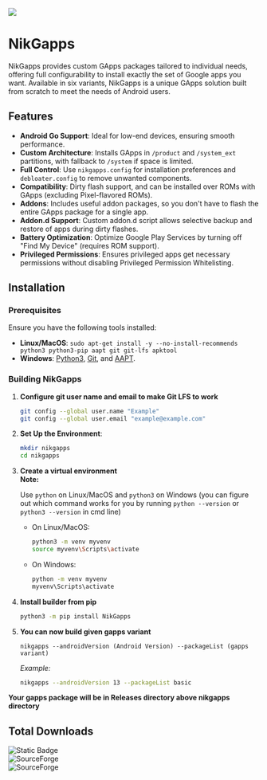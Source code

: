 ![](https://raw.githubusercontent.com/nikgapps/nikgapps.github.io/master/images/nikgapps-logo.webp)

# NikGapps

NikGapps provides custom GApps packages tailored to individual needs, offering full configurability to install exactly the set of Google apps you want. Available in six variants, NikGapps is a unique GApps solution built from scratch to meet the needs of Android users.

## Features

- **Android Go Support**: Ideal for low-end devices, ensuring smooth performance.
- **Custom Architecture**: Installs GApps in `/product` and `/system_ext` partitions, with fallback to `/system` if space is limited.
- **Full Control**: Use `nikgapps.config` for installation preferences and `debloater.config` to remove unwanted components.
- **Compatibility**: Dirty flash support, and can be installed over ROMs with GApps (excluding Pixel-flavored ROMs).
- **Addons**: Includes useful addon packages, so you don't have to flash the entire GApps package for a single app.
- **Addon.d Support**: Custom addon.d script allows selective backup and restore of apps during dirty flashes.
- **Battery Optimization**: Optimize Google Play Services by turning off "Find My Device" (requires ROM support).
- **Privileged Permissions**: Ensures privileged apps get necessary permissions without disabling Privileged Permission Whitelisting.

## Installation

### Prerequisites

Ensure you have the following tools installed:

- **Linux/MacOS**: `sudo apt-get install -y --no-install-recommends python3 python3-pip aapt git git-lfs apktool`
- **Windows**: [Python3](https://www.python.org/), [Git](https://git-scm.com/), and [AAPT](https://packages.debian.org/buster/aapt).

### Building NikGapps

1. **Configure git user name and email to make Git LFS to work**
   ```bash
   git config --global user.name "Example"
   git config --global user.email "example@example.com"

2. **Set Up the Environment**:
   ```bash
   mkdir nikgapps
   cd nikgapps

3. **Create a virtual environment**  
   **Note:**  

   Use ```python``` on Linux/MacOS and ```python3``` on Windows (you can figure out which command works for you by running ```python --version``` or ```python3 --version``` in cmd line)
   
   - On Linux/MacOS:  
      ```bash  
      python3 -m venv myvenv
      source myvenv\Scripts\activate
      
   - On Windows:
     ```bash  
     python -m venv myvenv
     myvenv\Scripts\activate

5. **Install builder from pip** 
   ```bash
   python3 -m pip install NikGapps
   
6. **You can now build given gapps variant**
   
   ```nikgapps --androidVersion (Android Version) --packageList (gapps variant)```
   
   *Example:*
   ```bash
   nikgapps --androidVersion 13 --packageList basic

**Your gapps package will be in Releases directory above nikgapps directory**

## Total Downloads  
<!-- 7312415 from 2019-07-22 to 2024-07-18 -->
![Static Badge](https://img.shields.io/badge/7.3M-red?label=Before%2018th%20July%202024&color=green)  
<img alt="SourceForge" src="https://img.shields.io/sourceforge/dt/nikgapps?label=After%2018th%20July%202024&color=red">   
<img alt="SourceForge" src="https://img.shields.io/sourceforge/dd/nikgapps?label=Downloads%20Per%20Day&color=blue">

<!--
sudo apt install binfmt-support qemu qemu-user-static

to run arm executable on arm64 devices
>
